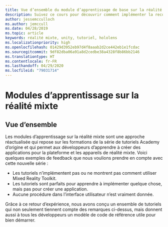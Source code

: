 ```yaml
---
title: Vue d’ensemble du module d’apprentissage de base sur la réalité mixte
description: Suivez ce cours pour découvrir comment implémenter la reconnaissance faciale Azure au sein d’une application de réalité mixte.
author: jessemcculloch
ms.author: jemccull
ms.date: 04/28/2019
ms.topic: article
keywords: réalité mixte, unity, tutoriel, hololens
ms.localizationpriority: high
ms.openlocfilehash: 01429d3952eb97d4f8aaab2d2ce442eb1e1fcdac
ms.sourcegitcommit: 9df82dba06a91a8d2cedbe38a4328f8b86bb2146
ms.translationtype: HT
ms.contentlocale: fr-FR
ms.lasthandoff: 04/29/2020
ms.locfileid: "79031714"
---
```

# <a name="mr-learning-modules"></a>Modules d’apprentissage sur la réalité mixte

## <a name="overview"></a>Vue d’ensemble

Les modules d’apprentissage sur la réalité mixte sont une approche réactualisée qui repose sur les formations de la série de tutoriels Academy d’origine et qui permet aux développeurs d’apprendre à créer des applications pour la plateforme et les appareils de réalité mixte. Voici quelques exemples de feedback que nous voulions prendre en compte avec cette nouvelle série :

* Les tutoriels n’implémentent pas ou ne montrent pas comment utiliser Mixed Reality Toolkit.
* Les tutoriels sont parfaits pour apprendre à implémenter quelque chose, mais pas pour créer une application.
* Aucune procédure dans l’interface utilisateur n’est vraiment donnée.

Grâce à ce retour d’expérience, nous avons conçu un ensemble de tutoriels qui non seulement tiennent compte des remarques ci-dessus, mais donnent aussi à tous les développeurs un modèle de code de référence utile pour bien démarrer.
